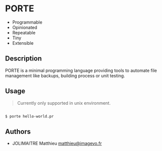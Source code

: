
# PORTE

* Programmable
* Opinionated
* Repeatable
* Tiny
* Extensible

## Description

PORTE is a minimal programming language providing tools to automate file management like backups, building process or unit testing.

## Usage

> Currently only supported in unix environment.

```sh

$ porte hello-world.pr


```

## Authors

- JOLIMAITRE Matthieu <matthieu@imagevo.fr>
